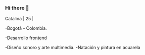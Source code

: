 ### Hi there 👋

Catalina | 25 | 

-Bogotá - Colombia.

-Desarrollo frontend

-Diseño sonoro y arte multimedia.
-Natación y pintura en acuarela


<!--
**catds/catds** is a ✨ _special_ ✨ repository because its `README.md` (this file) appears on your GitHub profile.

Here are some ideas to get you started:

- 🌱 I’m currently learning frontend development in Laboratoria
- 
-->
